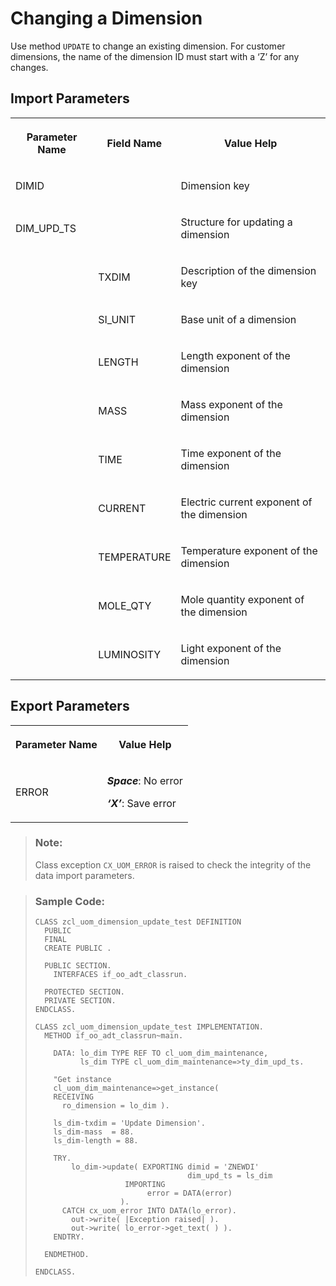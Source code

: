 <!-- loio3beb828bea9d451e90ced55e03b2727f -->

# Changing a Dimension

Use method `UPDATE` to change an existing dimension. For customer dimensions, the name of the dimension ID must start with a ‘Z’ for any changes.



<a name="loio3beb828bea9d451e90ced55e03b2727f__section_hyl_cdv_plb"/>

## Import Parameters

<a name="loio3beb828bea9d451e90ced55e03b2727f__table_gxj_fdv_plb"/>


<table>
<tr>
<th>

Parameter Name



</th>
<th>

Field Name



</th>
<th>

Value Help



</th>
</tr>
<tr>
<td>

DIMID



</td>
<td>

 



</td>
<td>

Dimension key



</td>
</tr>
<tr>
<td>

DIM\_UPD\_TS



</td>
<td>

 



</td>
<td>

Structure for updating a dimension



</td>
</tr>
<tr>
<td>

 



</td>
<td>

TXDIM



</td>
<td>

Description of the dimension key



</td>
</tr>
<tr>
<td>

 



</td>
<td>

SI\_UNIT



</td>
<td>

Base unit of a dimension



</td>
</tr>
<tr>
<td>

 



</td>
<td>

LENGTH



</td>
<td>

Length exponent of the dimension



</td>
</tr>
<tr>
<td>

 



</td>
<td>

MASS



</td>
<td>

Mass exponent of the dimension



</td>
</tr>
<tr>
<td>

 



</td>
<td>

TIME



</td>
<td>

Time exponent of the dimension



</td>
</tr>
<tr>
<td>

 



</td>
<td>

CURRENT



</td>
<td>

Electric current exponent of the dimension



</td>
</tr>
<tr>
<td>

 



</td>
<td>

TEMPERATURE



</td>
<td>

Temperature exponent of the dimension



</td>
</tr>
<tr>
<td>

 



</td>
<td>

MOLE\_QTY



</td>
<td>

Mole quantity exponent of the dimension



</td>
</tr>
<tr>
<td>

 



</td>
<td>

LUMINOSITY



</td>
<td>

Light exponent of the dimension



</td>
</tr>
</table>



<a name="loio3beb828bea9d451e90ced55e03b2727f__section_fkc_ddv_plb"/>

## Export Parameters

<a name="loio3beb828bea9d451e90ced55e03b2727f__table_ztj_m2v_plb"/>


<table>
<tr>
<th>

Parameter Name



</th>
<th>

Value Help



</th>
</tr>
<tr>
<td>

ERROR



</td>
<td>

***Space***: No error

***‘X’***: Save error



</td>
</tr>
</table>

> ### Note:  
> Class exception `CX_UOM_ERROR` is raised to check the integrity of the data import parameters.

> ### Sample Code:  
> ```lang-abap
> CLASS zcl_uom_dimension_update_test DEFINITION 
>   PUBLIC 
>   FINAL 
>   CREATE PUBLIC . 
> 
>   PUBLIC SECTION. 
>     INTERFACES if_oo_adt_classrun. 
> 
>   PROTECTED SECTION. 
>   PRIVATE SECTION. 
> ENDCLASS. 
> 
> CLASS zcl_uom_dimension_update_test IMPLEMENTATION. 
>   METHOD if_oo_adt_classrun~main. 
> 
>     DATA: lo_dim TYPE REF TO cl_uom_dim_maintenance, 
>           ls_dim TYPE cl_uom_dim_maintenance=>ty_dim_upd_ts. 
> 
>     "Get instance 
>     cl_uom_dim_maintenance=>get_instance( 
>     RECEIVING 
>       ro_dimension = lo_dim ). 
> 
>     ls_dim-txdim = 'Update Dimension'. 
>     ls_dim-mass  = 88. 
>     ls_dim-length = 88. 
> 
>     TRY. 
>         lo_dim->update( EXPORTING dimid = 'ZNEWDI' 
>                                   dim_upd_ts = ls_dim 
>                     IMPORTING 
>                          error = DATA(error) 
>                    ). 
>       CATCH cx_uom_error INTO DATA(lo_error). 
>         out->write( |Exception raised| ). 
>         out->write( lo_error->get_text( ) ). 
>     ENDTRY. 
> 
>   ENDMETHOD. 
> 
> ENDCLASS.
> ```

